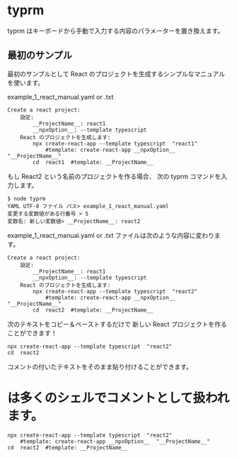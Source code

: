 # typrm

typrm はキーボードから手動で入力する内容のパラメーターを置き換えます。


## 最初のサンプル

最初のサンプルとして React のプロジェクトを生成するシンプルなマニュアルを使います。

example_1_react_manual.yaml or .txt

    Create a react project:
        設定:
            __ProjectName__: react1
            __npxOption__: --template typescript
        React のプロジェクトを生成します:
            npx create-react-app --template typescript  "react1"
                #template: create-react-app __npxOption__  "__ProjectName__"
            cd  react1  #template: __ProjectName__

もし React2 という名前のプロジェクトを作る場合、
次の typrm コマンドを入力します。

    $ node typrm
    YAML UTF-8 ファイル パス> example_1_react_manual.yaml
    変更する変数値がある行番号 > 5
    変数名: 新しい変数値> __ProjectName__: react2

example_1_react_manual.yaml or .txt ファイルは次のような内容に変わります。

    Create a react project:
        設定:
            __ProjectName__: react1
            __npxOption__: --template typescript
        React のプロジェクトを生成します:
            npx create-react-app --template typescript  "react2"
                #template: create-react-app __npxOption__  "__ProjectName__"
            cd  react2  #template: __ProjectName__

次のテキストをコピー＆ペーストするだけで
新しい React プロジェクトを作ることができます！

    npx create-react-app --template typescript  "react2"
    cd  react2

コメントの付いたテキストをそのまま貼り付けることができます。
# は多くのシェルでコメントとして扱われます。

    npx create-react-app --template typescript  "react2"
        #template: create-react-app __npxOption__  "__ProjectName__"
    cd  react2  #template: __ProjectName__
